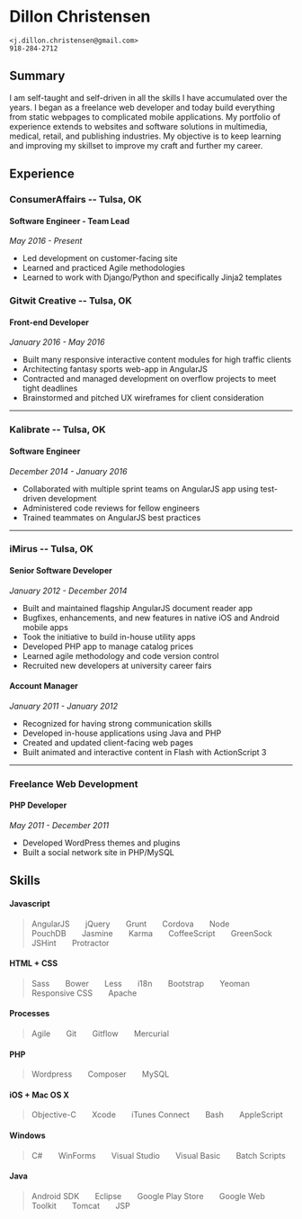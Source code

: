 # Dillon Christensen

    <j.dillon.christensen@gmail.com>
    918-284-2712

## Summary
I am self-taught and self-driven in all the skills I have accumulated over the years. I began as a freelance web developer and today build everything from static webpages to complicated mobile applications. My portfolio of experience extends to websites and software solutions in multimedia, medical, retail, and publishing industries. My objective is to keep learning and improving my skillset to improve my craft and further my career.


## Experience
### ConsumerAffairs -- Tulsa, OK
#### Software Engineer - Team Lead
_May 2016 - Present_

* Led development on customer-facing site
* Learned and practiced Agile methodologies
* Learned to work with Django/Python and specifically Jinja2 templates

### Gitwit Creative -- Tulsa, OK
#### Front-end Developer
_January 2016 - May 2016_

* Built many responsive interactive content modules for high traffic clients
* Architecting fantasy sports web-app in AngularJS
* Contracted and managed development on overflow projects to meet tight deadlines
* Brainstormed and pitched UX wireframes for client consideration

***

### Kalibrate -- Tulsa, OK
#### Software Engineer
_December 2014 - January 2016_

* Collaborated with multiple sprint teams on AngularJS app using test-driven development
* Administered code reviews for fellow engineers
* Trained teammates on AngularJS best practices

***

### iMirus -- Tulsa, OK
#### Senior Software Developer
_January 2012 - December 2014_

* Built and maintained flagship AngularJS document reader app
* Bugfixes, enhancements, and new features in native iOS and Android mobile apps
* Took the initiative to build in-house utility apps
* Developed PHP app to manage catalog prices
* Learned agile methodology and code version control
* Recruited new developers at university career fairs

#### Account Manager
_January 2011 - January 2012_

* Recognized for having strong communication skills
* Developed in-house applications using Java and PHP
* Created and updated client-facing web pages
* Built animated and interactive content in Flash with ActionScript 3

***

### Freelance Web Development
#### PHP Developer
_May 2011 - December 2011_

* Developed WordPress themes and plugins
* Built a social network site in PHP/MySQL


## Skills
#### Javascript
>AngularJS  jQuery  Grunt  Cordova  Node  PouchDB  Jasmine  Karma  CoffeeScript  GreenSock  JSHint  Protractor

#### HTML + CSS
>Sass  Bower  Less  i18n  Bootstrap  Yeoman  Responsive CSS  Apache

#### Processes
>Agile  Git  Gitflow  Mercurial

#### PHP
>Wordpress  Composer  MySQL

#### iOS + Mac OS X
>Objective-C  Xcode  iTunes Connect  Bash  AppleScript

#### Windows
>C#  WinForms  Visual Studio  Visual Basic  Batch Scripts

#### Java
>Android SDK  Eclipse  Google Play Store  Google Web Toolkit  Tomcat  JSP
